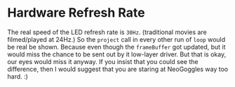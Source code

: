 # Hardware Refresh Rate

The real speed of the LED refresh rate is `30Hz`. (traditional movies are filmed/played at 24Hz.) So the `project` call in every other run of `loop` would be real be shown. Because even though the `frameBuffer` got updated, but it would miss the chance to be sent out by it low-layer driver. But that is okay, our eyes would miss it anyway. If you insist that you could see the difference, then I would suggest that you are staring at NeoGoggles way too hard. :)
